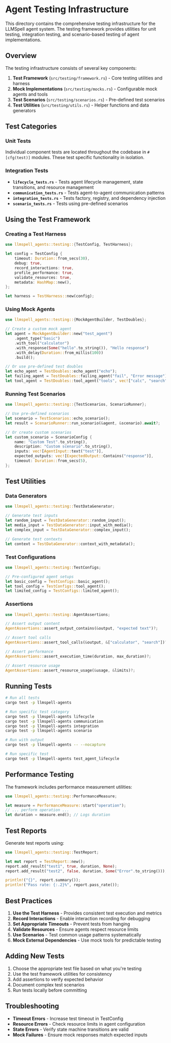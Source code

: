 # Agent Testing Infrastructure

This directory contains the comprehensive testing infrastructure for the LLMSpell agent system. The testing framework provides utilities for unit testing, integration testing, and scenario-based testing of agent implementations.

## Overview

The testing infrastructure consists of several key components:

1. **Test Framework** (`src/testing/framework.rs`) - Core testing utilities and harness
2. **Mock Implementations** (`src/testing/mocks.rs`) - Configurable mock agents and tools
3. **Test Scenarios** (`src/testing/scenarios.rs`) - Pre-defined test scenarios
4. **Test Utilities** (`src/testing/utils.rs`) - Helper functions and data generators

## Test Categories

### Unit Tests

Individual component tests are located throughout the codebase in `#[cfg(test)]` modules. These test specific functionality in isolation.

### Integration Tests

- **`lifecycle_tests.rs`** - Tests agent lifecycle management, state transitions, and resource management
- **`communication_tests.rs`** - Tests agent-to-agent communication patterns
- **`integration_tests.rs`** - Tests factory, registry, and dependency injection
- **`scenario_tests.rs`** - Tests using pre-defined scenarios

## Using the Test Framework

### Creating a Test Harness

```rust
use llmspell_agents::testing::{TestConfig, TestHarness};

let config = TestConfig {
    timeout: Duration::from_secs(30),
    debug: true,
    record_interactions: true,
    profile_performance: true,
    validate_resources: true,
    metadata: HashMap::new(),
};

let harness = TestHarness::new(config);
```

### Using Mock Agents

```rust
use llmspell_agents::testing::{MockAgentBuilder, TestDoubles};

// Create a custom mock agent
let agent = MockAgentBuilder::new("test_agent")
    .agent_type("basic")
    .with_tool("calculator")
    .with_response(Some("hello".to_string()), "Hello response")
    .with_delay(Duration::from_millis(100))
    .build();

// Or use pre-defined test doubles
let echo_agent = TestDoubles::echo_agent("echo");
let failing_agent = TestDoubles::failing_agent("fail", "Error message");
let tool_agent = TestDoubles::tool_agent("tools", vec!["calc", "search"]);
```

### Running Test Scenarios

```rust
use llmspell_agents::testing::{TestScenarios, ScenarioRunner};

// Use pre-defined scenarios
let scenario = TestScenarios::echo_scenario();
let result = ScenarioRunner::run_scenario(&agent, &scenario).await?;

// Or create custom scenarios
let custom_scenario = ScenarioConfig {
    name: "Custom Test".to_string(),
    description: "Custom scenario".to_string(),
    inputs: vec![AgentInput::text("test")],
    expected_outputs: vec![ExpectedOutput::Contains("response")],
    timeout: Duration::from_secs(5),
};
```

## Test Utilities

### Data Generators

```rust
use llmspell_agents::testing::TestDataGenerator;

// Generate test inputs
let random_input = TestDataGenerator::random_input();
let media_input = TestDataGenerator::input_with_media();
let complex_input = TestDataGenerator::complex_input();

// Generate test contexts
let context = TestDataGenerator::context_with_metadata();
```

### Test Configurations

```rust
use llmspell_agents::testing::TestConfigs;

// Pre-configured agent setups
let basic_config = TestConfigs::basic_agent();
let tool_config = TestConfigs::tool_agent();
let limited_config = TestConfigs::limited_agent();
```

### Assertions

```rust
use llmspell_agents::testing::AgentAssertions;

// Assert output content
AgentAssertions::assert_output_contains(&output, "expected text")?;

// Assert tool calls
AgentAssertions::assert_tool_calls(&output, &["calculator", "search"])?;

// Assert performance
AgentAssertions::assert_execution_time(duration, max_duration)?;

// Assert resource usage
AgentAssertions::assert_resource_usage(&usage, &limits)?;
```

## Running Tests

```bash
# Run all tests
cargo test -p llmspell-agents

# Run specific test category
cargo test -p llmspell-agents lifecycle
cargo test -p llmspell-agents communication
cargo test -p llmspell-agents integration
cargo test -p llmspell-agents scenario

# Run with output
cargo test -p llmspell-agents -- --nocapture

# Run specific test
cargo test -p llmspell-agents test_agent_lifecycle
```

## Performance Testing

The framework includes performance measurement utilities:

```rust
use llmspell_agents::testing::PerformanceMeasure;

let measure = PerformanceMeasure::start("operation");
// ... perform operation ...
let duration = measure.end(); // Logs duration
```

## Test Reports

Generate test reports using:

```rust
use llmspell_agents::testing::TestReport;

let mut report = TestReport::new();
report.add_result("test1", true, duration, None);
report.add_result("test2", false, duration, Some("Error".to_string()));

println!("{}", report.summary());
println!("Pass rate: {:.2}%", report.pass_rate());
```

## Best Practices

1. **Use the Test Harness** - Provides consistent test execution and metrics
2. **Record Interactions** - Enable interaction recording for debugging
3. **Set Appropriate Timeouts** - Prevent tests from hanging
4. **Validate Resources** - Ensure agents respect resource limits
5. **Use Scenarios** - Test common usage patterns systematically
6. **Mock External Dependencies** - Use mock tools for predictable testing

## Adding New Tests

1. Choose the appropriate test file based on what you're testing
2. Use the test framework utilities for consistency
3. Add assertions to verify expected behavior
4. Document complex test scenarios
5. Run tests locally before committing

## Troubleshooting

- **Timeout Errors** - Increase test timeout in TestConfig
- **Resource Errors** - Check resource limits in agent configuration
- **State Errors** - Verify state machine transitions are valid
- **Mock Failures** - Ensure mock responses match expected inputs